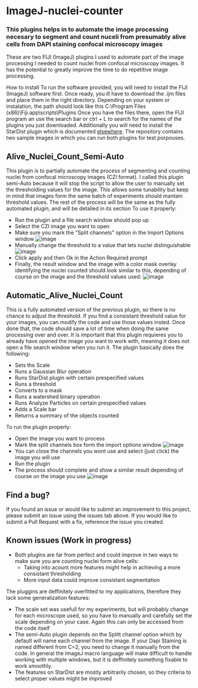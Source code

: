 # ImageJ-nuclei-counter
### This plugins helps in to automate the image processing necesary to segment and count nuceli from presumably alive cells from DAPI staining confocal microscopy images
These are two FIJI (ImageJ) plugins I used to automate part of the image processing I needed to count nuclei from confocal microscopy images. It has the potential to greatly improve the time to do repetitive image processing.

How to install
To run the software provided, you will need to install the FIJI (ImageJ) software first. Once ready, you ill have to download the .ijm files and place them in the right directory. Depending on your system or instalation, the path should look like this C:\Program Files (x86)\Fiji.app\scripts\Plugins Once you have the files there, open the FIJI program an use the search bar or ctrl + L to search for the names of the plugins you just downloaded.
Additionally you will need to install the StarDist plugin which is documented [elsewhere](https://github.com/stardist/stardist).
The repository contains two sample images in which you can run both plugins for test porpouses.

## Alive_Nuclei_Count_Semi-Auto
This plugin is to partially automate the process of segmenting and counting nuclei from confocal microscopy images (CZI format). I called this plugin semi-Auto because it will stop the script to allow the user to manually set the thresholding values for the image. This allows some tunability but keep in mind that images form the same batch of experiments should mantain threshold values. The rest of the process will be the same as the fully automated plugin, and will be detailed in its section
To use it properly:
- Run the plugin and a file search window should pop up
- Select the CZI image you want to open
- Make sure you mark the "Split channels" option in the Import Options window
![image](https://github.com/user-attachments/assets/3c985e92-8213-4c4d-b454-7fc481665b0d)
- Manually change the threshold to a value that lets nuclei distinguishable
![image](https://github.com/user-attachments/assets/30c69f07-607d-4f13-a9ee-ab347755d3ee)
- Click apply and then Ok in the Action Required prompt
- Finally, the result window and the image with a color mask overlay identifying the nuclei counted should look similar to this, depending of course on the image and the threshold values used:
![image](https://github.com/user-attachments/assets/a6d83b54-d454-4d11-b138-84b8adee6532)


## Automatic_Alive_Nuclei_Count
This is a fully automated version of the previous plugin, so there is no chance to adjust the threshold. If you find a consistant threshold value for your images, you can modify the code and use those values insted. Once done that, the code should save a lot of time when doing the same processing over and over. It is important that this plugin requieres you to already have opened the image you want to work with, meaning it does not open a file search window when you run it.
The plugin basically does the following:
- Sets the Scale
- Runs a Gaussian Blur operation
- Runs StarDist plugin with certain prespecified values
- Runs a threshold
- Converts to a mask
- Runs a watershed binary operation
- Runs Analyze Particles on certain prespecified values
- Adds a Scale bar
- Returns a summary of the objects counted

To run the plugin properly:

- Open the image you want to process
- Mark the split channels box form the import options window
![image](https://github.com/user-attachments/assets/3c985e92-8213-4c4d-b454-7fc481665b0d)
- You can close the channels you wont use and select (just click) the image you will use
- Run the plugin
- The process should complete and show a similar result depending of course on the image you use
![image](https://github.com/user-attachments/assets/869f9458-6433-4914-8ddb-04e587755673)




## Find a bug?
If you found an issue or would like to submit an improvement to this project, please submit an issue using the issues tab above. If you would like to submit a Pull Request with a fix, reference the issue you created.

## Known issues (Work in progress)
- Both plugins are far from perfect and could improve in two ways to make sure you are counting nuclei form alive cells:
  - Taking into acount more features might help in achieving a more consistant thresholding
  - More input data could improve consistant segmentation

The pluggins are deffinitely overfitted to my applications, therefore they lack some generalization features:
- The scale set was usefull for my experiments, but will probably change for each microscope used, so you have to manually and carefully set the scale depending on your case. Again this can only be accessed from the code itself
- The semi-Auto plugin depends on the Splitt channel option which by default will name each channel from the image. If your Dapi Staining is named different from C=2, you need to change it manually from the code. In general the ImageJ macro language will make difficult to handle working with multiple windows, but it is deffinitely something fixable to work smoothly.
- The features on StarDist are mostly arbitrarily chosen, so they criteria to select proper values might be improved
